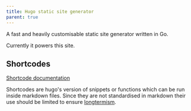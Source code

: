```yaml
---
title: Hugo static site generator
parent: true
---
```


A fast and heavily customisable static site generator written in Go.

Currently it powers this site.

## Shortcodes

[Shortcode documentation](https://gohugo.io/content-management/shortcodes/)

Shortcodes are hugo's version of snippets or functions which can be run inside markdown files.
Since they are not standardised in markdown their use should be limited to ensure [longtermism].

[longtermism]: ./longtermism.md
